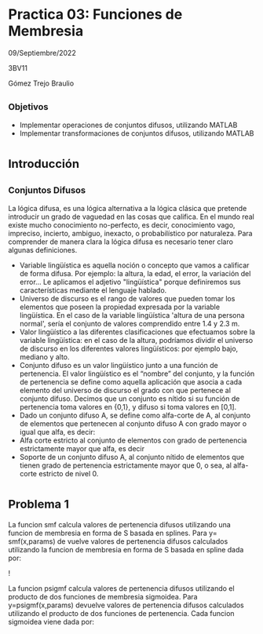 # Practica 03: Funciones de Membresia
 09/Septiembre/2022
 
 3BV11
 
 Gómez Trejo Braulio
 
## <sub> Objetivos <sub>
* Implementar operaciones de conjuntos difusos, utilizando MATLAB
* Implementar transformaciones de conjuntos difusos, utilizando MATLAB

# <sub> Introducción <sub>
## <sub> Conjuntos Difusos <sub>
La lógica difusa, es una lógica alternativa a la lógica clásica que pretende introducir un grado de vaguedad en las cosas que califica. En el mundo real existe mucho conocimiento no-perfecto, es decir, conocimiento vago, impreciso, incierto, ambiguo, inexacto, o probabilístico por naturaleza. Para comprender de manera clara la lógica difusa es necesario tener claro algunas definiciones.
* Variable lingüística es aquella noción o concepto que vamos a calificar de forma difusa. Por ejemplo: la altura, la edad, el error, la variación del error... Le aplicamos el adjetivo "lingüística" porque definiremos sus características mediante el lenguaje hablado.
* Universo de discurso es el rango de valores que pueden tomar los elementos que poseen la propiedad expresada por la variable lingüística. En el caso de la variable lingüística 'altura de una persona normal', sería el conjunto de valores comprendido entre 1.4 y 2.3 m.
* Valor lingüístico a las diferentes clasificaciones que efectuamos sobre la variable lingüística: en el caso de la altura, podríamos dividir el universo de discurso en los diferentes valores lingüísticos: por ejemplo bajo, mediano y alto.
* Conjunto difuso es un valor lingüístico junto a una función de pertenencia. El valor lingüístico es el “nombre” del conjunto, y la función de pertenencia se define como aquella aplicación que asocia a cada elemento del universo de discurso el grado con que pertenece al conjunto difuso. Decimos que un conjunto es nítido si su función de pertenencia toma valores en {0,1}, y difuso si toma valores en [0,1].
* Dado un conjunto difuso A, se define como alfa-corte de A, al conjunto de elementos que pertenecen al conjunto difuso A con grado mayor o igual que alfa, es decir: 
* Alfa corte estricto al conjunto de elementos con grado de pertenencia estrictamente mayor que alfa, es decir 
* Soporte de un conjunto difuso A, al conjunto nítido de elementos que tienen grado de pertenencia estrictamente mayor que 0, o sea, al alfa-corte estricto de nivel 0.

 # <sub> Problema 1<sub>
 
La funcion smf calcula valores de pertenencia difusos utilizando una funcion de membresia en forma de S basada en splines.
Para y= smf(x,params) de vuelve valores de pertenencia difusos calculados utilizando la funcion de membresia en forma de S basada en spline dada por:

 !
 
La funcion psigmf calcula valores de pertenencia difusos utilizando el producto de dos funciones de membresia sigmoidea.
Para y=psigmf(x,params) devuelve valores de pertenencia difusos calculados utilizando el producto de dos funciones de pertenencia. Cada funcion sigmoidea viene dada por:

